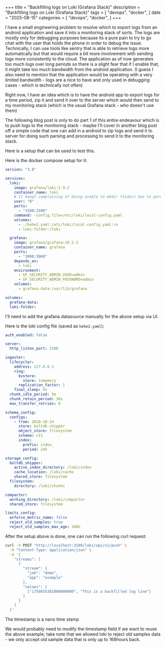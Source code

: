 +++
title = "Backfilling logs on Loki (Grafana Stack)"
description = "Backfilling logs on Loki (Grafana Stack)"
tags = [
    "devops",
    "docker",
]
date = "2025-08-15"
categories = [
    "devops",
    "docker",
]
+++

I have a small engineering problem to resolve which to export logs from an android application and save it into a monitoring stack of sorts. The logs are mostly only for debugging purposes because its a pure pain to try to go chat with the user that holds the phone in order to debug the issue. Technically, I can use tools like sentry that is able to retrieve logs more automatically but that would require a bit more involvement with sending logs more consistently to the cloud. The application as of now generates too much logs over long periods so there is a slight fear that if I enable that, it might take too much bandwidth from the android application. (I guess I also need to mention that the application would be operating with a very limited bandwidth - logs are a nice to have and only used in debugging cases -  which is technically not often)

Right now, I have an idea which is to have the android app to export logs for a time period, zip it and send it over to the server which would then send to my monitoring stack (which is the usual Grafana stack - who doesn't use them)

The following blog post is only to do part 1 of this entire endeavour which is to push logs to the monitoring stack - maybe I'll cover in another blog post off a simple code that one can add in a android to zip logs and send it to server for doing such parsing and processing to send it to the monitoring stack.

Here is a setup that can be used to test this.

Here is the docker compose setup for it:

```yaml
version: "3.8"

services:
  loki:
    image: grafana/loki:2.9.2
    container_name: loki
    # It keeps complaining of being unable to mkdir folders due to permissions
    user: "0"
    ports:
      - "3100:3100"
    command: -config.file=/etc/loki/local-config.yaml
    volumes:
      - ./hehe2.yaml:/etc/loki/local-config.yaml:ro
      - loki-folder:/loki

  grafana:
    image: grafana/grafana:10.2.3
    container_name: grafana
    ports:
      - "3000:3000"
    depends_on:
      - loki
    environment:
      - GF_SECURITY_ADMIN_USER=admin
      - GF_SECURITY_ADMIN_PASSWORD=admin
    volumes:
      - grafana-data:/var/lib/grafana

volumes:
  grafana-data:
  loki-folder:
```

I'll need to add the grafana datasource manually for the above setup via UI.

Here is the loki config file (saved as `hehe2.yaml`):

```yaml
auth_enabled: false

server:
  http_listen_port: 3100

ingester:
  lifecycler:
    address: 127.0.0.1
    ring:
      kvstore:
        store: inmemory
      replication_factor: 1
    final_sleep: 0s
  chunk_idle_period: 5m
  chunk_retain_period: 30s
  max_transfer_retries: 0

schema_config:
  configs:
    - from: 2020-10-24
      store: boltdb-shipper
      object_store: filesystem
      schema: v11
      index:
        prefix: index_
        period: 24h

storage_config:
  boltdb_shipper:
    active_index_directory: /loki/index
    cache_location: /loki/cache
    shared_store: filesystem
  filesystem:
    directory: /loki/chunks

compactor:
  working_directory: /loki/compactor
  shared_store: filesystem

limits_config:
  enforce_metric_name: false
  reject_old_samples: true
  reject_old_samples_max_age: 168h
```

After the setup above is done, one can run the following curl request:

```bash
curl -X POST "http://localhost:3100/loki/api/v1/push" \
  -H "Content-Type: application/json" \
  -d '{
    "streams": [
      {
        "stream": {
          "job": "demo",
          "app": "example"
        },
        "values": [
          ["1756655381000000000", "This is a backfilled log line"]
        ]
      }
    ]
  }'
```

The timestamp is a nano time stamp

We would probably need to modify the timestamp field if we want to reuse the above example; take note that we allowed loki to reject old samples data - we only accept old sample data that is only up to 168hours back.
